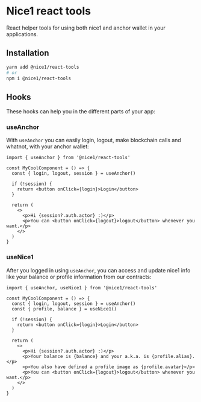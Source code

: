 Nice1 react tools
=================

React helper tools for using both nice1 and anchor wallet in your applications.

Installation
------------

~~~bash
yarn add @nice1/react-tools
# or
npm i @nice1/react-tools
~~~

Hooks
-----

These hooks can help you in the different parts of your app:

### useAnchor

With `useAnchor` you can easily login, logout, make blockchain calls and whatnot, with your anchor wallet:

~~~tsx
import { useAnchor } from '@nice1/react-tools'

const MyCoolComponent = () => {
  const { login, logout, session } = useAnchor()

  if (!session) {
    return <button onClick={login}>Login</button>
  }

  return (
    <>
      <p>Hi {session?.auth.actor} :)</p>
      <p>You can <button onClick={logout}>logout</button> whenever you want.</p>
    </>
  )
}
~~~

### useNice1

After you logged in using `useAnchor`, you can access and update nice1 info like your balance or profile information from our contracts:

~~~tsx
import { useAnchor, useNice1 } from '@nice1/react-tools'

const MyCoolComponent = () => {
  const { login, logout, session } = useAnchor()
  const { profile, balance } = useNice1()

  if (!session) {
    return <button onClick={login}>Login</button>
  }

  return (
    <>
      <p>Hi {session?.auth.actor} :)</p>
      <p>Your balance is {balance} and your a.k.a. is {profile.alias}.</p>
      <p>You also have defined a profile image as {profile.avatar}</p>
      <p>You can <button onClick={logout}>logout</button> whenever you want.</p>
    </>
  )
}
~~~
